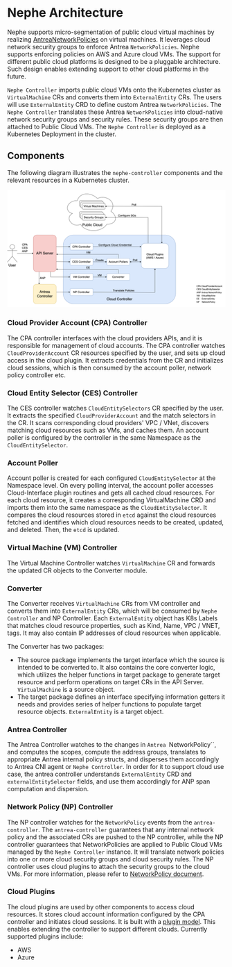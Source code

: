 # Nephe Architecture

Nephe supports micro-segmentation of public cloud virtual machines by
realizing [AntreaNetworkPolicies](https://github.com/antrea-io/antrea/blob/main/docs/antrea-network-policy.md)
on virtual machines. It leverages cloud network security groups to enforce
Antrea `NetworkPolicies`. Nephe supports enforcing policies on AWS and Azure cloud
VMs. The support for different public cloud platforms is
designed to be a pluggable architecture. Such design enables extending support
to other cloud platforms in the future.

`Nephe Controller` imports public cloud VMs onto the Kubernetes cluster as
`VirtualMachine` CRs and converts them into `ExternalEntity` CRs. The users
will use `ExternalEntity` CRD to define custom Antrea `NetworkPolicies`. The
`Nephe Controller` translates these Antrea `NetworkPolicies` into cloud-native
network security groups and security rules. These security groups are then
attached to Public Cloud VMs. The `Nephe Controller` is deployed as a Kubernetes
Deployment in the cluster.

## Components

The following diagram illustrates the `nephe-controller` components and the
relevant resources in a Kubernetes cluster.

<img src="./assets/arch.png" width="1000" alt="Nephe Controller Components">

### Cloud Provider Account (CPA) Controller

The CPA controller interfaces with the cloud providers APIs, and it is
responsible for management of cloud accounts. The CPA controller watches
`CloudProviderAccount` CR resources specified by the user, and sets up cloud
access in the cloud plugin. It extracts credentials from the CR and initializes
cloud sessions, which is then consumed by the account poller, network policy
controller etc.

### Cloud Entity Selector (CES) Controller

The CES controller watches `CloudEntitySelectors` CR specified by the user. It
extracts the specified `CloudProviderAccount` and the match selectors in the 
CR. It scans corresponding cloud providers' VPC / VNet, discovers matching
cloud resources such as VMs, and caches them. An account poller is configured by
the controller in the same Namespace as the `CloudEntitySelector`.

### Account Poller

Account poller is created for each configured `CloudEntitySelector` at the
Namespace level. On every polling interval, the account poller accesses
Cloud-Interface plugin routines and gets all cached cloud resources.
For each cloud resource, it creates a corresponding VirtualMachine CRD and
imports them into the same namespace as the `CloudEntitySelector`.
It compares the cloud resources stored in `etcd` against the cloud
resources fetched and identifies which cloud resources needs to be created,
updated, and deleted. Then, the `etcd` is updated.

### Virtual Machine (VM) Controller

The Virtual Machine Controller watches `VirtualMachine` CR and forwards the
updated CR objects to the Converter module.

### Converter

The Converter receives `VirtualMachine` CRs from VM controller and converts them
into `ExternalEntity` CRs, which will be consumed by `Nephe Controller` and NP
Controller. Each `ExternalEntity` object has K8s Labels that matches cloud
resource properties, such as Kind, Name, VPC / VNET, tags. It may also contain
IP addresses of cloud resources when applicable.

The Converter has two packages:

- The source package implements the target interface which the source is
  intended to be converted to. It also contains the core converter logic, which
  utilizes the helper functions in target package to generate target resource
  and perform operations on target CRs in the API Server. `VirtualMachine` is a
  source object.
- The target package defines an interface specifying information getters it
  needs and provides series of helper functions to populate target resource
  objects. `ExternalEntity` is a target object.

### Antrea Controller

The Antrea Controller watches to the changes in `Antrea `NetworkPolicy``, and
computes the scopes, compute the address groups, translates to appropriate
Antrea internal policy structs, and disperses them accordingly to Antrea CNI
agent or `Nephe Controller`. In order for it to support cloud use case, the antrea
controller understands `ExternalEntity` CRD and `externalEntitySelector` fields,
and use them accordingly for ANP span computation and dispersion.

### Network Policy (NP) Controller

The NP controller watches for the `NetworkPolicy` events from the
`antrea-controller`. The `antrea-controller` guarantees that any internal
network policy and the associated CRs are pushed to the NP controller, while
the NP controller guarantees that NetworkPolicies are applied to Public Cloud
VMs managed by the `Nephe Controller` instance. It will translate network
policies into one or more cloud security groups and cloud security rules. The NP
controller uses cloud plugins to attach the security groups to the cloud VMs.
For more information, please refer to [NetworkPolicy document](networkpolicy.md).

### Cloud Plugins

The cloud plugins are used by other components to access cloud resources. It
stores cloud account information configured by the CPA controller and initiates
cloud sessions. It is built with a [plugin model](design-cloud-plugin.md).
This enables extending the controller to support different clouds. Currently
supported plugins include:

- AWS
- Azure
